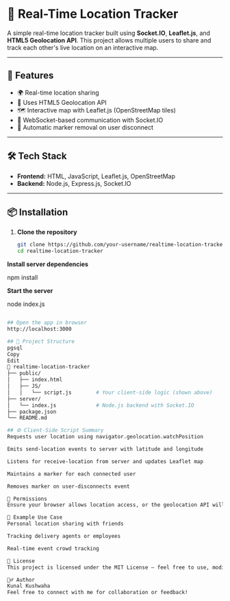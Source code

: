 # 📍 Real-Time Location Tracker

A simple real-time location tracker built using **Socket.IO**, **Leaflet.js**, and **HTML5 Geolocation API**. This project allows multiple users to share and track each other's live location on an interactive map.

---

## 🚀 Features

- 🌍 Real-time location sharing
- 📡 Uses HTML5 Geolocation API
- 🗺️ Interactive map with Leaflet.js (OpenStreetMap tiles)
- 🔌 WebSocket-based communication with Socket.IO
- 🔴 Automatic marker removal on user disconnect

---

## 🛠️ Tech Stack

- **Frontend:** HTML, JavaScript, Leaflet.js, OpenStreetMap
- **Backend:** Node.js, Express.js, Socket.IO

---

## 📦 Installation

1. **Clone the repository**
   ```bash
   git clone https://github.com/your-username/realtime-location-tracker.git
   cd realtime-location-tracker

**Install server dependencies**

npm install

**Start the server**

node index.js

```bash

## Open the app in browser
http://localhost:3000

## 🧩 Project Structure
pgsql
Copy
Edit
📁 realtime-location-tracker
├── public/
│   ├── index.html
│   ├── JS/
│   │   └── script.js        # Your client-side logic (shown above)
├── server/
│   └── index.js             # Node.js backend with Socket.IO
├── package.json
└── README.md

## ⚙️ Client-Side Script Summary
Requests user location using navigator.geolocation.watchPosition

Emits send-location events to server with latitude and longitude

Listens for receive-location from server and updates Leaflet map

Maintains a marker for each connected user

Removes marker on user-disconnects event

🔐 Permissions
Ensure your browser allows location access, or the geolocation API will not function.

🧪 Example Use Case
Personal location sharing with friends

Tracking delivery agents or employees

Real-time event crowd tracking

📝 License
This project is licensed under the MIT License — feel free to use, modify, and distribute.

🙋‍♂️ Author
Kunal Kushwaha
Feel free to connect with me for collaboration or feedback!